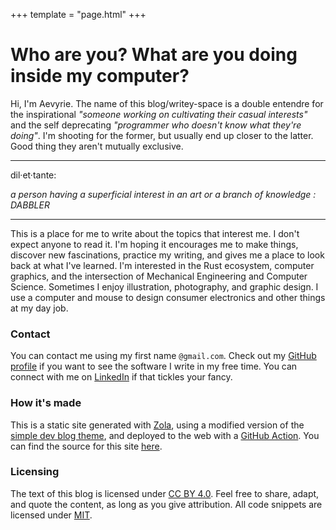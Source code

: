 +++
template = "page.html"
+++

# Who are you? What are you doing inside my computer?

Hi, I'm Aevyrie. The name of this blog/writey-space is a double entendre for the inspirational *"someone working on cultivating their casual interests"* and the self deprecating *"programmer who doesn't know what they're doing"*. I'm shooting for the former, but usually end up closer to the latter. Good thing they aren't mutually exclusive.

---

dil·et·tante:

*a person having a superficial interest in an art or a branch of knowledge : DABBLER*

---

This is a place for me to write about the topics that interest me. I don't expect anyone to read it. I'm hoping it encourages me to make things, discover new fascinations, practice my writing, and gives me a place to look back at what I've learned. I'm interested in the Rust ecosystem, computer graphics, and the intersection of Mechanical Engineering and Computer Science. Sometimes I enjoy illustration, photography, and graphic design. I use a computer and mouse to design consumer electronics and other things at my day job.

### Contact

You can contact me using my first name `@gmail.com`. Check out my [GitHub profile](https://github.com/aevyrie) if you want to see the software I write in my free time. You can connect with me on [LinkedIn](https://www.linkedin.com/in/aevyrie/) if that tickles your fancy. 

### How it's made

This is a static site generated with [Zola](https://www.getzola.org/), using a modified version of the [simple dev blog theme](https://github.com/bennetthardwick/simple-dev-blog-zola-starter), and deployed to the web with a [GitHub Action](https://github.com/marketplace/actions/zola-deploy-to-pages). You can find the source for this site [here](https://github.com/aevyrie/aevyrie.github.io).

### Licensing

The text of this blog is licensed under [CC BY 4.0](../licenses/CC-BY-4_0.txt). Feel free to share, adapt, and quote the content, as long as you give attribution. All code snippets are licensed under [MIT](../licenses/MIT.txt).